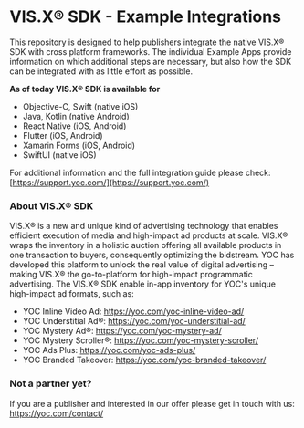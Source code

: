 # VIS.X® SDK - Example Integrations

This repository is designed to help publishers integrate the native VIS.X® SDK with cross platform frameworks. The individual Example Apps provide information on which additional steps are necessary, but also how the SDK can be integrated with as little effort as possible.

**As of today VIS.X® SDK is available for**
- Objective-C, Swift (native iOS)
- Java, Kotlin (native Android)
- React Native (iOS, Android)
- Flutter (iOS, Android)
- Xamarin Forms (iOS, Android)
- SwiftUI (native iOS)

For additional information and the full integration guide please check: [https://support.yoc.com/](https://support.yoc.com/)

### About VIS.X® SDK

VIS.X® is a new and unique kind of advertising technology that enables efficient execution of media and high-impact ad products at scale. VIS.X® wraps the inventory in a holistic auction offering all available products in one transaction to buyers, consequently optimizing the bidstream. YOC has developed this platform to unlock the real value of digital advertising – making VIS.X® the go-to-platform for high-impact programmatic advertising. The VIS.X® SDK enable in-app inventory for YOC's unique high-impact ad formats, such as:

- YOC Inline Video Ad: https://yoc.com/yoc-inline-video-ad/
- YOC Understitial Ad®: https://yoc.com/yoc-understitial-ad/
- YOC Mystery Ad®: https://yoc.com/yoc-mystery-ad/
- YOC Mystery Scroller®: https://yoc.com/yoc-mystery-scroller/
- YOC Ads Plus: https://yoc.com/yoc-ads-plus/
- YOC Branded Takeover: https://yoc.com/yoc-branded-takeover/

### Not a partner yet?

If you are a publisher and interested in our offer please get in touch with us: https://yoc.com/contact/
